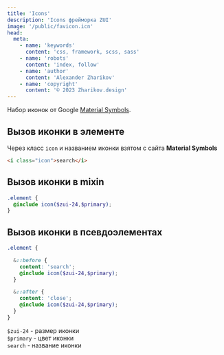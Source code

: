```yaml
---
title: 'Icons'
description: 'Icons фрейморка ZUI'
image: '/public/favicon.icn'
head:
  meta:
    - name: 'keywords'
      content: 'css, framework, scss, sass'
    - name: 'robots'
      content: 'index, follow'
    - name: 'author'
      content: 'Alexander Zharikov'
    - name: 'copyright'
      content: '© 2023 Zharikov.design'
---
```


Набор иконок от Google [Material Symbols](https://fonts.google.com/icons).

## Вызов иконки в элементе 
Через класс `icon` и названием иконки взятом с сайта **Material Symbols**
```html
<i class="icon">search</i>
```

## Вызов иконки в mixin
```scss
.element {
  @include icon($zui-24,$primary);
}
```

## Вызов иконки в псевдоэлементах
```scss
.element {

  &::before {
    content: 'search';
    @include icon($zui-24,$primary);
  }

  &::after {
    content: 'close';
    @include icon($zui-24,$primary);
  }
}
```

`$zui-24` - размер иконки  
`$primary` - цвет иконки  
`search` - название иконки